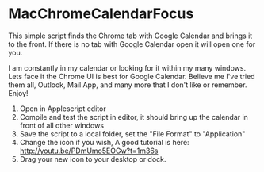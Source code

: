# MacChromeCalendarFocus
This simple script finds the Chrome tab with Google Calendar and brings it to the front.  If there is no tab with Google Calendar open it will open one for you.  

I am constantly in my calendar or looking for it within my many windows.  Lets face it the Chrome UI is best for Google Calendar.  Believe me I've tried them all, Outlook, Mail App, and many more that I don't like or remember.   Enjoy!


1.  Open in Applescript editor
2.  Compile and test the script in editor, it should bring up the calendar in front of all other windows
3.  Save the script to a local folder, set the "File Format" to "Application"
4.  Change the icon if you wish, A good tutorial is here: http://youtu.be/PDmUmo5EOGw?t=1m36s
5.  Drag your new icon to your desktop or dock.
